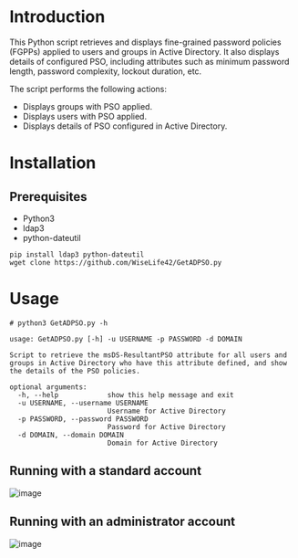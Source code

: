 # Introduction
This Python script retrieves and displays fine-grained password policies (FGPPs) applied to users and groups in Active Directory. It also displays details of configured PSO, including attributes such as minimum password length, password complexity, lockout duration, etc.

The script performs the following actions:
* Displays groups with PSO applied.
* Displays users with PSO applied.
* Displays details of PSO configured in Active Directory.

# Installation
## Prerequisites
* Python3
* ldap3
* python-dateutil
    
```
pip install ldap3 python-dateutil
wget clone https://github.com/WiseLife42/GetADPSO.py
```

# Usage
```
# python3 GetADPSO.py -h

usage: GetADPSO.py [-h] -u USERNAME -p PASSWORD -d DOMAIN

Script to retrieve the msDS-ResultantPSO attribute for all users and groups in Active Directory who have this attribute defined, and show the details of the PSO policies.

optional arguments:
  -h, --help            show this help message and exit
  -u USERNAME, --username USERNAME
                        Username for Active Directory
  -p PASSWORD, --password PASSWORD
                        Password for Active Directory
  -d DOMAIN, --domain DOMAIN
                        Domain for Active Directory

```
## Running with a standard account
![image](https://github.com/WiseLife42/GetADPSO/assets/80531900/25a6732f-9870-4c75-a093-44ad1b54c54b)

## Running with an administrator account
![image](https://github.com/WiseLife42/GetADPSO/assets/80531900/8f7e732b-c19a-45c7-b1b8-2d45eeb34191)




